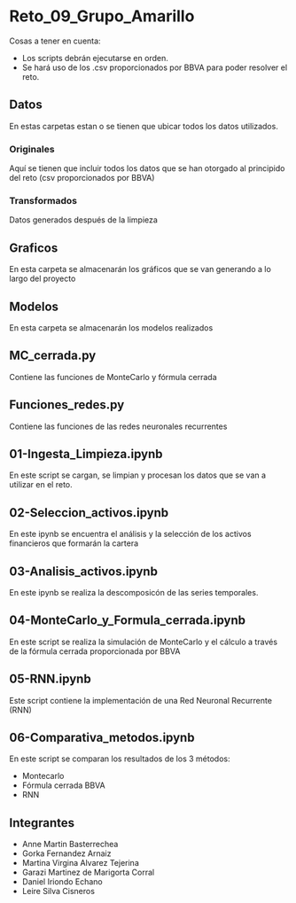 # Reto_09_Grupo_Amarillo
Cosas a tener en cuenta:
- Los scripts debrán ejecutarse en orden.
- Se hará uso de los .csv proporcionados por BBVA para poder resolver el reto.

## Datos
En estas carpetas estan o se tienen que ubicar todos los datos utilizados.

### Originales
Aquí se tienen que incluir todos los datos que se han otorgado al principido del reto  (csv proporcionados por BBVA)

### Transformados
Datos generados después de la limpieza

## Graficos
En esta carpeta se almacenarán los gráficos que se van generando a lo largo del proyecto

## Modelos
En esta carpeta se almacenarán los modelos realizados 
## MC_cerrada.py
Contiene las funciones de MonteCarlo y fórmula cerrada

## Funciones_redes.py
Contiene las funciones de las redes neuronales recurrentes

## 01-Ingesta_Limpieza.ipynb
En este script  se cargan, se limpian y procesan los datos que se van a utilizar en el reto.

## 02-Seleccion_activos.ipynb
En este ipynb se encuentra el análisis y la selección de los activos financieros que formarán la cartera

## 03-Analisis_activos.ipynb
En este ipynb se realiza la descomposicón de las series temporales. 

## 04-MonteCarlo_y_Formula_cerrada.ipynb
En este script se realiza la simulación de MonteCarlo y el cálculo a través de la fórmula cerrada proporcionada por BBVA

## 05-RNN.ipynb
Este script contiene la implementación de una Red Neuronal Recurrente (RNN) 

## 06-Comparativa_metodos.ipynb
En este script se comparan los resultados de los 3 métodos:
  - Montecarlo
  - Fórmula cerrada BBVA
  - RNN

## Integrantes
- Anne Martin Basterrechea
- Gorka Fernandez Arnaiz
- Martina Virgina Alvarez Tejerina
- Garazi Martinez de Marigorta Corral
- Daniel Iriondo Echano
- Leire Silva Cisneros

